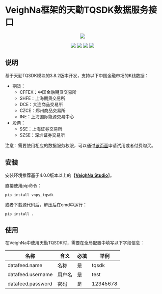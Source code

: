 # VeighNa框架的天勤TQSDK数据服务接口

<p align="center">
  <img src ="https://vnpy.oss-cn-shanghai.aliyuncs.com/vnpy-logo.png"/>
</p>

<p align="center">
    <img src ="https://img.shields.io/badge/version-3.8.2.0-blueviolet.svg"/>
    <img src ="https://img.shields.io/badge/platform-windows|linux|macos-yellow.svg"/>
    <img src ="https://img.shields.io/badge/python-3.10|3.11|3.12|3.13-blue.svg"/>
    <img src ="https://img.shields.io/github/license/vnpy/vnpy.svg?color=orange"/>
</p>

## 说明

基于天勤TQSDK模块的3.8.2版本开发，支持以下中国金融市场的K线数据：

* 期货：
  * CFFEX：中国金融期货交易所
  * SHFE：上海期货交易所
  * DCE：大连商品交易所
  * CZCE：郑州商品交易所
  * INE：上海国际能源交易中心
* 股票：
  * SSE：上海证券交易所
  * SZSE：深圳证券交易所

注意：需要使用相应的数据服务权限，可以通过[该页面](https://www.shinnytech.com/tqsdk_professional/)申请试用或者付费购买。


## 安装

安装环境推荐基于4.0.0版本以上的【[**VeighNa Studio**](https://www.vnpy.com)】。

直接使用pip命令：

```
pip install vnpy_tqsdk
```


或者下载源代码后，解压后在cmd中运行：

```
pip install .
```


## 使用

在VeighNa中使用天勤TQSDK时，需要在全局配置中填写以下字段信息：

|名称|含义|必填|举例|
|---------|----|---|---|
|datafeed.name|名称|是|tqsdk|
|datafeed.username|用户名|是|test|
|datafeed.password|密码|是|12345678|
